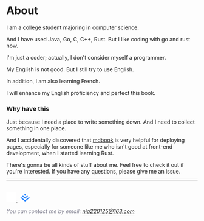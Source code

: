 # About

I am a college student majoring in computer science.

And I have used Java, Go, C, C++, Rust.
But I like coding with go and rust now.

I'm just a coder; actually, I don't consider myself a programmer.

My English is not good.
But I still try to use English.

In addition, I am also learning French.

I will enhance my English proficiency and perfect this book.

### Why have this

Just because I need a place to write something down.
And I need to collect something in one place.

And I accidentally discovered that [mdbook](https://github.com/rust-lang/mdBook) is very helpful for deploying pages, especially for someone like me who isn't good at front-end development, when I started learning Rust.

There's gonna be all kinds of stuff about me.
Feel free to check it out if you're interested.
If you have any questions, please give me an issue.

---

<br>
<div>
<a href="https://github.com/0125nia">
    <img src="./attachment/github-mark-white.svg" alt="GitHub" width="25" style="height: auto;">
</a>&nbsp
<a href="https://juejin.cn/user/3987308744025273">
<img src="./attachment/juejin.png" alt="juejin" width="25" style="height: auto;" >
</a>

<em style="color: #808090">You can contact me by email: nia220125@163.com</em>

</div>
